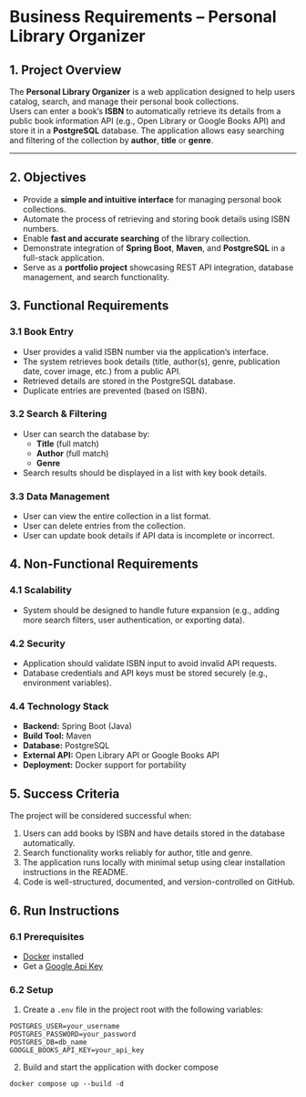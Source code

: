 # Business Requirements – Personal Library Organizer

## 1. Project Overview
The **Personal Library Organizer** is a web application designed to help users catalog, search, and manage their personal book collections.  
Users can enter a book’s **ISBN** to automatically retrieve its details from a public book information API (e.g., Open Library or Google Books API) and store it in a **PostgreSQL** database. The application allows easy searching and filtering of the collection by **author**, **title** or **genre**.

---

## 2. Objectives
- Provide a **simple and intuitive interface** for managing personal book collections.
- Automate the process of retrieving and storing book details using ISBN numbers.
- Enable **fast and accurate searching** of the library collection.
- Demonstrate integration of **Spring Boot**, **Maven**, and **PostgreSQL** in a full-stack application.
- Serve as a **portfolio project** showcasing REST API integration, database management, and search functionality.

## 3. Functional Requirements

### 3.1 Book Entry
- User provides a valid ISBN number via the application’s interface.
- The system retrieves book details (title, author(s), genre, publication date, cover image, etc.) from a public API.
- Retrieved details are stored in the PostgreSQL database.
- Duplicate entries are prevented (based on ISBN).

### 3.2 Search & Filtering
- User can search the database by:
    - **Title** (full match)
    - **Author** (full match)
    - **Genre**
- Search results should be displayed in a list with key book details.

### 3.3 Data Management
- User can view the entire collection in a list format.
- User can delete entries from the collection.
- User can update book details if API data is incomplete or incorrect.

## 4. Non-Functional Requirements

### 4.1 Scalability
- System should be designed to handle future expansion (e.g., adding more search filters, user authentication, or exporting data).

### 4.2 Security
- Application should validate ISBN input to avoid invalid API requests.
- Database credentials and API keys must be stored securely (e.g., environment variables).

### 4.4 Technology Stack
- **Backend:** Spring Boot (Java)
- **Build Tool:** Maven
- **Database:** PostgreSQL
- **External API:** Open Library API or Google Books API
- **Deployment:** Docker support for portability

## 5. Success Criteria
The project will be considered successful when:
1. Users can add books by ISBN and have details stored in the database automatically.
2. Search functionality works reliably for author, title and genre.
3. The application runs locally with minimal setup using clear installation instructions in the README.
4. Code is well-structured, documented, and version-controlled on GitHub.

## 6. Run Instructions

### 6.1 Prerequisites
- [Docker](https://docs.docker.com/get-docker/) installed
- Get a [Google Api Key](https://console.cloud.google.com/apis/credentials)

### 6.2 Setup

1. Create a `.env` file in the project root with the following variables:

  ```env
  POSTGRES_USER=your_username
  POSTGRES_PASSWORD=your_password
  POSTGRES_DB=db_name
  GOOGLE_BOOKS_API_KEY=your_api_key
  ```
2. Build and start the application with docker compose

  ```
  docker compose up --build -d
  ```

